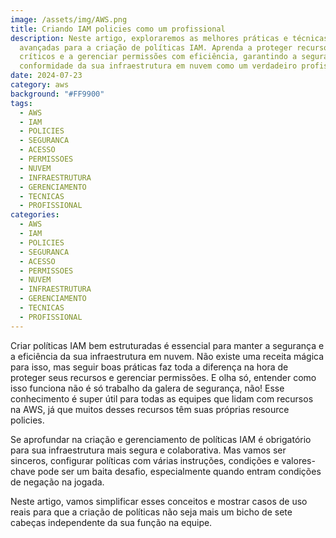 ```yaml
---
image: /assets/img/AWS.png
title: Criando IAM policies como um profissional
description: Neste artigo, exploraremos as melhores práticas e técnicas
  avançadas para a criação de políticas IAM. Aprenda a proteger recursos
  críticos e a gerenciar permissões com eficiência, garantindo a segurança e a
  conformidade da sua infraestrutura em nuvem como um verdadeiro profissional.
date: 2024-07-23
category: aws
background: "#FF9900"
tags:
  - AWS
  - IAM
  - POLICIES
  - SEGURANCA
  - ACESSO
  - PERMISSOES
  - NUVEM
  - INFRAESTRUTURA
  - GERENCIAMENTO
  - TECNICAS
  - PROFISSIONAL
categories:
  - AWS
  - IAM
  - POLICIES
  - SEGURANCA
  - ACESSO
  - PERMISSOES
  - NUVEM
  - INFRAESTRUTURA
  - GERENCIAMENTO
  - TECNICAS
  - PROFISSIONAL
---
```

Criar políticas IAM bem estruturadas é essencial para manter a segurança e a eficiência da sua infraestrutura em nuvem. Não existe uma receita mágica para isso, mas seguir boas práticas faz toda a diferença na hora de proteger seus recursos e gerenciar permissões. E olha só, entender como isso funciona não é só trabalho da galera de segurança, não! Esse conhecimento é super útil para todas as equipes que lidam com recursos na AWS, já que muitos desses recursos têm suas próprias resource policies.

Se aprofundar na criação e gerenciamento de políticas IAM é obrigatório para sua infraestrutura mais segura e colaborativa. Mas vamos ser sinceros, configurar políticas com várias instruções, condições e valores-chave pode ser um baita desafio, especialmente quando entram condições de negação na jogada. 

Neste artigo, vamos simplificar esses conceitos e mostrar casos de uso reais para que a criação de políticas não seja mais um bicho de sete cabeças independente da sua função na equipe.